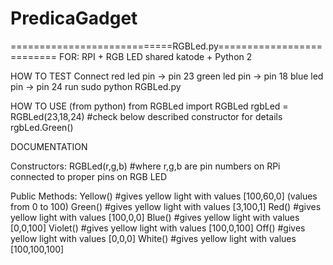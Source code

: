 # PredicaGadget
============================RGBLed.py==========================
FOR: 
  RPI 
  +
  RGB LED shared katode
  +
  Python 2

HOW TO TEST
  Connect 
  red led pin -> pin 23
  green led pin -> pin 18
  blue led pin -> pin 24
  run sudo python RGBLed.py

HOW TO USE (from python)
  from RGBLed import RGBLed
  rgbLed = RGBLed(23,18,24) #check below described constructor for details
  rgbLed.Green()
  
DOCUMENTATION

Constructors:
  RGBLed(r,g,b) #where r,g,b are pin numbers on RPi connected to proper pins on RGB LED
  
Public Methods:
  Yellow()  #gives yellow light with values [100,60,0] (values from 0 to 100)
  Green()   #gives yellow light with values [3,100,1] 
  Red()     #gives yellow light with values [100,0,0] 
  Blue()    #gives yellow light with values [0,0,100] 
  Violet()  #gives yellow light with values [100,0,100] 
  Off()     #gives yellow light with values [0,0,0] 
  White()   #gives yellow light with values [100,100,100] 
  
